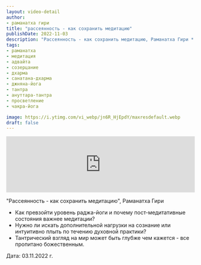 ```yaml
---
layout: video-detail
author:
- раманатха гири
title: "рассеянность - как сохранить медитацию"
publishDate: 2022-11-03
description: "Рассеянность - как сохранить медитацию, Раманатха Гири * Как превзойти уровень раджа-йоги и почему пост-медитативные состояния важнее медитации? * Нужно ли искать дополнительной нагрузки на сознание или интуитивно плыть по течению духовной практик"
tags: 
- раманатха
- медитация
- адвайта
- созерцание
- дхарма
- санатана-дхарма
- джняна-йога
- тантра
- ануттара-тантра
- просветление
- чакра-йога

image: https://i.ytimg.com/vi_webp/jn6R_HjEpdY/maxresdefault.webp
draft: false
---
```


<iframe width="100%" src="https://www.youtube.com/embed/jn6R_HjEpdY" frameborder="0" allowfullscreen=""></iframe> 

 "Рассеянность - как сохранить медитацию", Раманатха Гири

* Как превзойти уровень раджа-йоги и почему пост-медитативные состояния важнее медитации?
* Нужно ли искать дополнительной нагрузки на сознание или интуитивно плыть по течению духовной практики?
* Тантрический взгляд на мир может быть глубже чем кажется - все пропитано божественным.

  
 Дата: 03.11.2022 г.

  

 